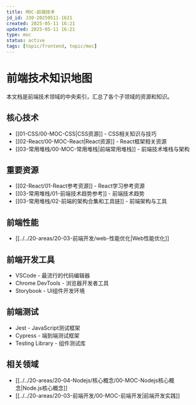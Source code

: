 ```yaml
---
title: MOC-前端技术
jd_id: J30-20250511-1621
created: 2025-05-11 16:21
updated: 2025-05-11 16:21
type: moc
status: active
tags: [topic/frontend, topic/moc]
---
```


# 前端技术知识地图

本文档是前端技术领域的中央索引，汇总了各个子领域的资源和知识。

## 核心技术

- [[01-CSS/00-MOC-CSS|CSS资源]] - CSS相关知识与技巧
- [[02-React/00-MOC-React|React资源]] - React框架相关资源
- [[03-常用堆栈/00-MOC-常用堆栈|前端常用堆栈]] - 前端技术堆栈与架构

## 重要资源

- [[02-React/01-React参考资源]] - React学习参考资源
- [[03-常用堆栈/01-前端技术趋势参考]] - 前端技术趋势
- [[03-常用堆栈/02-前端的架构合集和工具链]] - 前端架构与工具

## 前端性能

- [[../../20-areas/20-03-前端开发/web-性能优化|Web性能优化]]

## 前端开发工具

- VSCode - 最流行的代码编辑器
- Chrome DevTools - 浏览器开发者工具
- Storybook - UI组件开发环境

## 前端测试

- Jest - JavaScript测试框架
- Cypress - 端到端测试框架
- Testing Library - 组件测试库

## 相关领域

- [[../../20-areas/20-04-Nodejs/核心概念/00-MOC-Nodejs核心概念|Node.js核心概念]]
- [[../../20-areas/20-03-前端开发/00-MOC-前端开发|前端开发实践]] 